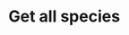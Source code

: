 # Get all species

<api-endpoint openapi-path="./../openapi.yaml" endpoint="/api/species" method="GET">
</api-endpoint>